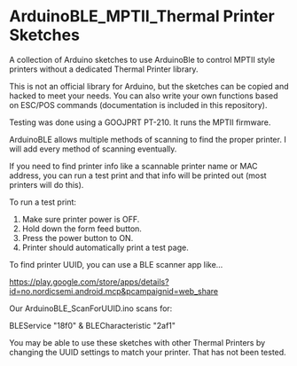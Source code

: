 # ArduinoBLE_MPTII_Thermal Printer Sketches
A collection of Arduino sketches to use ArduinoBle to control MPTII style printers without a dedicated Thermal Printer library.

This is not an official library for Arduino, but the sketches can be copied and hacked to meet your needs. You can also write your own functions based on ESC/POS commands (documentation is included in this repository).

Testing was done using a GOOJPRT PT-210. It runs the MPTII firmware. 

ArduinoBLE allows multiple methods of scanning to find the proper printer. I will add every method of scanning eventually.

If you need to find printer info like a scannable printer name or MAC address, you can run a test print and that info will be printed out (most printers will do this). 

To run a test print:

1.  Make sure printer power is OFF.
2.  Hold down the form feed button.
3.  Press the power button to ON.
4.  Printer should automatically print a test page.

To find printer UUID, you can use a BLE scanner app like…

https://play.google.com/store/apps/details?id=no.nordicsemi.android.mcp&pcampaignid=web_share

Our ArduinoBLE_ScanForUUID.ino scans for:

BLEService "18f0" & BLECharacteristic "2af1"

You may be able to use these sketches with other Thermal Printers by changing the UUID settings to match your printer. That has not been tested.


